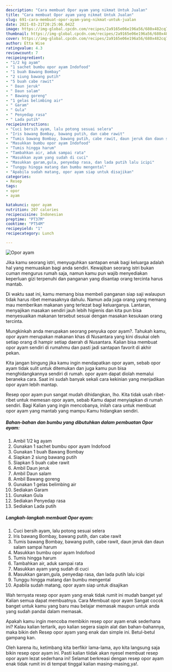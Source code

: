 ```yaml
---
description: "Cara membuat Opor ayam yang nikmat Untuk Jualan"
title: "Cara membuat Opor ayam yang nikmat Untuk Jualan"
slug: 691-cara-membuat-opor-ayam-yang-nikmat-untuk-jualan
date: 2021-03-21T20:25:06.042Z
image: https://img-global.cpcdn.com/recipes/2a9165e06e196a56/680x482cq70/opor-ayam-foto-resep-utama.jpg
thumbnail: https://img-global.cpcdn.com/recipes/2a9165e06e196a56/680x482cq70/opor-ayam-foto-resep-utama.jpg
cover: https://img-global.cpcdn.com/recipes/2a9165e06e196a56/680x482cq70/opor-ayam-foto-resep-utama.jpg
author: Etta Wise
ratingvalue: 4.3
reviewcount: 7
recipeingredient:
- "1/2 kg ayam"
- "1 sachet bumbu opor ayam Indofood"
- "1 buah Bawang Bombay"
- "2 siung bawang putih"
- "5 buah cabe rawit"
- " Daun jeruk"
- " Daun salam"
- " Bawang goreng"
- "1 gelas belimbing air"
- " Garam"
- " Gula"
- " Penyedap rasa"
- " Lada putih"
recipeinstructions:
- "Cuci bersih ayam, lalu potong sesuai selera"
- "Iris bawang Bombay, bawang putih, dan cabe rawit"
- "Tumis bawang Bombay, bawang putih, cabe rawit, daun jeruk dan daun salam sampai harum"
- "Masukkan bumbu opor ayam Indofood"
- "Tumis hingga harum"
- "Tambahkan air, aduk sampai rata"
- "Masukkan ayam yang sudah di cuci"
- "Masukkan garam,gula, penyedap rasa, dan lada putih lalu icipi"
- "Tunggu hingga matang dan bumbu mengental"
- "Apabila sudah matang, opor ayam siap untuk disajikan"
categories:
- Resep
tags:
- opor
- ayam

katakunci: opor ayam 
nutrition: 207 calories
recipecuisine: Indonesian
preptime: "PT37M"
cooktime: "PT54M"
recipeyield: "1"
recipecategory: Lunch

---
```



![Opor ayam](https://img-global.cpcdn.com/recipes/2a9165e06e196a56/680x482cq70/opor-ayam-foto-resep-utama.jpg)

Jika kamu seorang istri, menyuguhkan santapan enak bagi keluarga adalah hal yang memuaskan bagi anda sendiri. Kewajiban seorang istri bukan cuman mengurus rumah saja, namun kamu pun wajib menyediakan keperluan gizi terpenuhi dan panganan yang disantap orang tercinta harus mantab.

Di waktu  saat ini, kamu memang bisa membeli panganan siap saji walaupun tidak harus ribet memasaknya dahulu. Namun ada juga orang yang memang mau memberikan makanan yang terlezat bagi keluarganya. Lantaran, menyajikan masakan sendiri jauh lebih higienis dan kita pun bisa menyesuaikan makanan tersebut sesuai dengan masakan kesukaan orang tercinta. 



Mungkinkah anda merupakan seorang penyuka opor ayam?. Tahukah kamu, opor ayam merupakan makanan khas di Nusantara yang kini disukai oleh setiap orang di hampir setiap daerah di Nusantara. Kalian bisa membuat opor ayam sendiri di rumahmu dan pasti jadi santapan favorit di akhir pekan.

Kita jangan bingung jika kamu ingin mendapatkan opor ayam, sebab opor ayam tidak sulit untuk ditemukan dan juga kamu pun bisa menghidangkannya sendiri di rumah. opor ayam dapat diolah memalui beraneka cara. Saat ini sudah banyak sekali cara kekinian yang menjadikan opor ayam lebih mantap.

Resep opor ayam pun sangat mudah dihidangkan, lho. Kita tidak usah ribet-ribet untuk memesan opor ayam, sebab Kamu dapat menyiapkan di rumah sendiri. Bagi Kalian yang ingin mencobanya, inilah cara untuk membuat opor ayam yang mantab yang mampu Kamu hidangkan sendiri.

<!--inarticleads1-->

##### Bahan-bahan dan bumbu yang dibutuhkan dalam pembuatan Opor ayam:

1. Ambil 1/2 kg ayam
1. Gunakan 1 sachet bumbu opor ayam Indofood
1. Gunakan 1 buah Bawang Bombay
1. Siapkan 2 siung bawang putih
1. Siapkan 5 buah cabe rawit
1. Ambil  Daun jeruk
1. Ambil  Daun salam
1. Ambil  Bawang goreng
1. Gunakan 1 gelas belimbing air
1. Sediakan  Garam
1. Gunakan  Gula
1. Sediakan  Penyedap rasa
1. Sediakan  Lada putih




<!--inarticleads2-->

##### Langkah-langkah membuat Opor ayam:

1. Cuci bersih ayam, lalu potong sesuai selera
1. Iris bawang Bombay, bawang putih, dan cabe rawit
1. Tumis bawang Bombay, bawang putih, cabe rawit, daun jeruk dan daun salam sampai harum
1. Masukkan bumbu opor ayam Indofood
1. Tumis hingga harum
1. Tambahkan air, aduk sampai rata
1. Masukkan ayam yang sudah di cuci
1. Masukkan garam,gula, penyedap rasa, dan lada putih lalu icipi
1. Tunggu hingga matang dan bumbu mengental
1. Apabila sudah matang, opor ayam siap untuk disajikan




Wah ternyata resep opor ayam yang enak tidak rumit ini mudah banget ya! Kalian semua dapat membuatnya. Cara Membuat opor ayam Sangat cocok banget untuk kamu yang baru mau belajar memasak maupun untuk anda yang sudah pandai dalam memasak.

Apakah kamu ingin mencoba membikin resep opor ayam enak sederhana ini? Kalau kalian tertarik, ayo kalian segera siapin alat dan bahan-bahannya, maka bikin deh Resep opor ayam yang enak dan simple ini. Betul-betul gampang kan. 

Oleh karena itu, ketimbang kita berfikir lama-lama, ayo kita langsung saja bikin resep opor ayam ini. Pasti kalian tiidak akan nyesel membuat resep opor ayam lezat sederhana ini! Selamat berkreasi dengan resep opor ayam enak tidak rumit ini di tempat tinggal kalian masing-masing,ya!.

